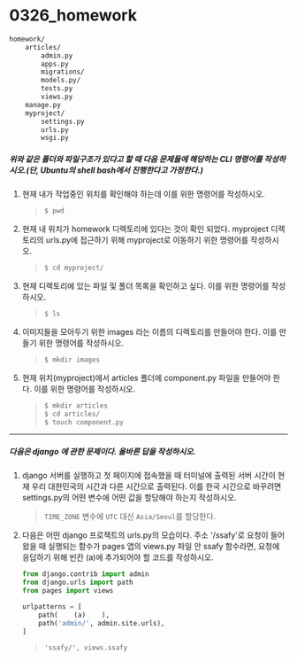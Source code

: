 # 0326_homework

```bash
homework/
	articles/
		admin.py
		apps.py
		migrations/
		models.py/
		tests.py
		views.py
    manage.py
    myproject/
    	settings.py
    	urls.py
    	wsgi.py
```

##### 위와 같은 폴더와 파일구조가 있다고 할 때 다음 문제들에 해당하는 CLI 명령어를 작성하시오.(단, Ubuntu의 shell bash에서 진행한다고 가정한다.)

1. 현재 내가 작업중인 위치를 확인해야 하는데 이를 위한 명령어를 작성하시오.

   > ```bash
   > $ pwd
   > ```

2. 현재 내 위치가 homework 디렉토리에 있다는 것이 확인 되었다. myproject 디렉토리의 urls.py에 접근하기 위해 myproject로 이동하기 위한 명령어를 작성하시오.

   > ```bash
   > $ cd myproject/
   > ```

3. 현재 디렉토리에 있는 파일 및 폴더 목록을 확인하고 싶다. 이를 위한 명령어를 작성하시오.

   > ```bash
   > $ ls
   > ```

4. 이미지들을 모아두기 위한 images 라는 이름의 디렉토리를 만들어야 한다. 이를 만들기 위한 명령어를 작성하시오.

   > ```bash
   > $ mkdir images
   > ```

5. 현재 위치(myproject)에서 articles 폴더에 component.py 파일을 만들어야 한다. 이를 위한 명령어를 작성하시오.

   > ```bash
   > $ mkdir articles
   > $ cd articles/
   > $ touch component.py
   > ```

---

##### 다음은 django 에 관한 문제이다. 올바른 답을 작성하시오.

1. django 서버를 실행하고 첫 페이지에 접속했을 때 터미널에 출력된 서버 시간이 현재 우리 대한민국의 시간과 다른 시간으로 출력된다. 이를 한국 시간으로 바꾸려면 settings.py의 어떤 변수에 어떤 값을 할당해야 하는지 작성하시오.

   > `TIME_ZONE` 변수에 `UTC` 대신 `Asia/Seoul`를  할당한다.

2. 다음은 어떤 django 프로젝트의 urls.py의 모습이다. 주소 '/ssafy'로 요청이 들어왔을 때 실행되는 함수가 pages 앱의 views.py 파일 안 ssafy 함수라면, 요청에 응답하기 위해 빈칸 (a)에 추가되어야 할 코드를 작성하시오.

   ```python
   from django.contrib import admin
   from django.urls import path
   from pages import views
   
   urlpatterns = [
       path(    (a)    ),
       path('admin/', admin.site.urls),
   ]
   ```

   > `'ssafy/', views.ssafy`